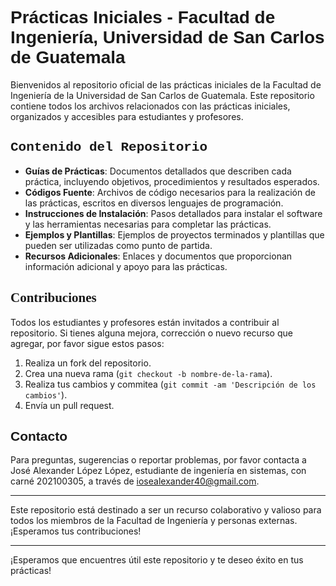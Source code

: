 # <span style="font-family: 'Arial', sans-serif;">Prácticas Iniciales - Facultad de Ingeniería, Universidad de San Carlos de Guatemala</span>

Bienvenidos al repositorio oficial de las prácticas iniciales de la Facultad de Ingeniería de la Universidad de San Carlos de Guatemala. Este repositorio contiene todos los archivos relacionados con las prácticas iniciales, organizados y accesibles para estudiantes y profesores.

## <span style="font-family: 'Courier New', monospace;">Contenido del Repositorio</span>

- **Guías de Prácticas**: Documentos detallados que describen cada práctica, incluyendo objetivos, procedimientos y resultados esperados.
- **Códigos Fuente**: Archivos de código necesarios para la realización de las prácticas, escritos en diversos lenguajes de programación.
- **Instrucciones de Instalación**: Pasos detallados para instalar el software y las herramientas necesarias para completar las prácticas.
- **Ejemplos y Plantillas**: Ejemplos de proyectos terminados y plantillas que pueden ser utilizadas como punto de partida.
- **Recursos Adicionales**: Enlaces y documentos que proporcionan información adicional y apoyo para las prácticas.


## <span style="font-family: 'Times New Roman', serif;">Contribuciones</span>

Todos los estudiantes y profesores están invitados a contribuir al repositorio. Si tienes alguna mejora, corrección o nuevo recurso que agregar, por favor sigue estos pasos:

1. Realiza un fork del repositorio.
2. Crea una nueva rama (`git checkout -b nombre-de-la-rama`).
3. Realiza tus cambios y commitea (`git commit -am 'Descripción de los cambios'`).
4. Envía un pull request.

## <span style="font-family: 'Verdana', sans-serif;">Contacto</span>

Para preguntas, sugerencias o reportar problemas, por favor contacta a José Alexander López López, estudiante de ingeniería en sistemas, con carné 202100305, a través de iosealexander40@gmail.com.

---

Este repositorio está destinado a ser un recurso colaborativo y valioso para todos los miembros de la Facultad de Ingeniería y personas externas. ¡Esperamos tus contribuciones!

---

¡Esperamos que encuentres útil este repositorio y te deseo éxito en tus prácticas!











